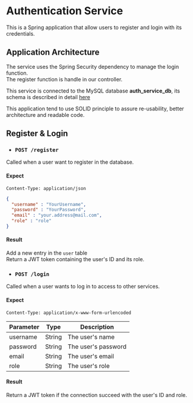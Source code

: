 # Authentication Service

This is a Spring application that allow users to register and login with its credentials.


## Application Architecture 

The service uses the Spring Security dependency to manage the login function.\
The register function is handle in our controller.

This service is connected to the MySQL database **auth_service_db**, its schema is described in detail [here](../Database/readme.md)

This application tend to use SOLID principle to assure re-usability, better architecture and readable code.

## Register & Login
- ### `POST /register`

Called when a user want to register in the database.

#### Expect
`Content-Type: application/json`
```json register JSON
{
  "username" : "YourUsername",
  "password" : "YourPassword",
  "email" : "your.address@mail.com",
  "role" : "role"
}
```
#### Result
Add a new entry in the `user` table\
Return a JWT token containing the user's ID and its role.

- ### `POST /login`

Called when a user wants to log in to access to other services.

#### Expect

`Content-Type: application/x-www-form-urlencoded`

| Parameter | Type   | Description      |
|-----------|--------|------------------|
| username  | String | The user's name  |
| password  | String | The user's password |
| email     | String | The user's email |
| role      | String | The user's role |

#### Result
Return a JWT token if the connection succeed with the user's ID and role.
